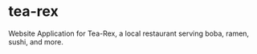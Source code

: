 # tea-rex
Website Application for Tea-Rex, a local restaurant serving boba, ramen, sushi, and more.
